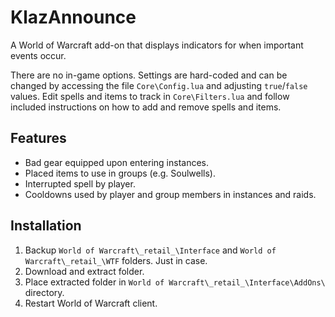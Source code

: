 # KlazAnnounce

A World of Warcraft add-on that displays indicators for when important events occur.

There are no in-game options. Settings are hard-coded and can be changed by accessing the file `Core\Config.lua` and adjusting `true`/`false` values. Edit spells and items to track in `Core\Filters.lua` and follow included instructions on how to add and remove spells and items.

## Features

- Bad gear equipped upon entering instances.
- Placed items to use in groups (e.g. Soulwells).
- Interrupted spell by player.  
- Cooldowns used by player and group members in instances and raids.

## Installation

1. Backup `World of Warcraft\_retail_\Interface` and `World of Warcraft\_retail_\WTF` folders. Just in case.
2. Download and extract folder.
3. Place extracted folder in `World of Warcraft\_retail_\Interface\AddOns\` directory.
4. Restart World of Warcraft client.
